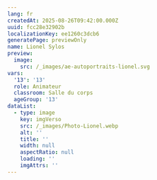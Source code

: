 ```yaml
---
lang: fr
createdAt: 2025-08-26T09:42:00.000Z
uuid: fcc28e32902b
localizationKey: ee1260c3dcb6
generatePage: previewOnly
name: Lionel Sylos
preview:
  image:
    src: /_images/ae-autoportraits-lionel.svg
vars:
  '13': '13'
  role: Animateur
  classroom: Salle du corps
  ageGroup: '13'
dataList:
  - type: image
    key: imgVerso
    src: /_images/Photo-Lionel.webp
    alt: ''
    title: ''
    width: null
    aspectRatio: null
    loading: ''
    imgAttrs: ''
---
```


